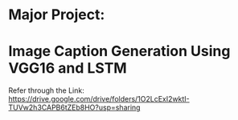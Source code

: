 # Major Project: 
# Image Caption Generation Using VGG16 and LSTM 
Refer through the Link: https://drive.google.com/drive/folders/1O2LcExI2wktI-TUVw2h3CAPB6tZEb8HO?usp=sharing
